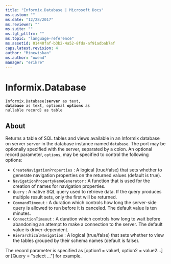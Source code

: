 ```yaml
---
title: "Informix.Database | Microsoft Docs"
ms.custom: ""
ms.date: "12/28/2017"
ms.reviewer: ""
ms.suite: ""
ms.tgt_pltfrm: ""
ms.topic: "language-reference"
ms.assetid: 01440faf-b3b2-4a52-8fda-af91adbab7af
caps.latest.revision: 4
author: "Minewiskan"
ms.author: "owend"
manager: "erikre"
---
```

# Informix.Database
<code>Informix.Database(**server** as text, **database** as text, optional **options** as nullable record) as table</code>  

## About  
Returns a table of SQL tables and views available in an Informix database on server <code>server</code> in the database instance named <code>database</code>. The port may be optionally specified with the server, separated by a colon. An optional record parameter, <code>options</code>, may be specified to control the following options: 

* <code>CreateNavigationProperties</code> : A logical (true/false) that sets whether to generate navigation properties on the returned values (default is true).
* <code>NavigationPropertyNameGenerator</code> : A function that is used for the creation of names for navigation properties.
* <code>Query</code> : A native SQL query used to retrieve data. If the query produces multiple result sets, only the first will be returned.
* <code>CommandTimeout</code> : A duration which controls how long the server-side query is allowed to run before it is canceled. The default value is ten minutes.
* <code>ConnectionTimeout</code> : A duration which controls how long to wait before abandoning an attempt to make a connection to the server. The default value is driver-dependent.
* <code>HierarchicalNavigation</code> : A logical (true/false) that sets whether to view the tables grouped by their schema names (default is false).

 The record parameter is specified as [option1 = value1, option2 = value2...] or [Query = "select ..."] for example. 
